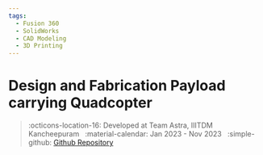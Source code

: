 ```yaml
---
tags:
  - Fusion 360
  - SolidWorks
  - CAD Modeling
  - 3D Printing
---
```

# Design and Fabrication Payload carrying Quadcopter
> :octicons-location-16: Developed at Team Astra, IIITDM Kancheepuram &nbsp;
> :material-calendar: Jan 2023 - Nov 2023 &nbsp;
> :simple-github: [Github Repository](https://github.com/tejaswisam/crazyswarm2)